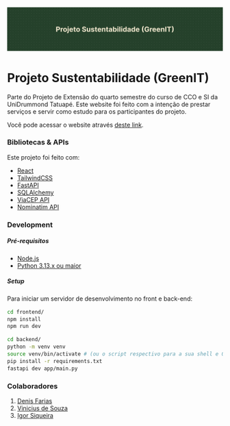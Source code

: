# ![Web Cover](/.github/assets/web_cover.png)

# Projeto Sustentabilidade (GreenIT)

Parte do Projeto de Extensão do quarto semestre do curso de CCO e SI da UniDrummond Tatuapé. Este website foi feito com a intenção de prestar serviços e servir como estudo para os participantes do projeto.

Você pode acessar o website através [deste link](https://projeto-sustentabilidade.vercel.app/).

### Bibliotecas & APIs

Este projeto foi feito com:
- [React](https://react.dev/)
- [TailwindCSS](https://tailwindcss.com/)
- [FastAPI](https://fastapi.tiangolo.com/)
- [SQLAlchemy](https://www.sqlalchemy.org/)
- [ViaCEP API](https://viacep.com.br/)
- [Nominatim API](https://nominatim.org/)

### Development

##### Pré-requisitos
- [Node.js](https://nodejs.org/en/)
- [Python 3.13.x ou maior](https://www.python.org/)

##### Setup
Para iniciar um servidor de desenvolvimento no front e back-end:

```bash
cd frontend/
npm install
npm run dev
```

```bash
cd backend/
python -m venv venv
source venv/bin/activate # (ou o script respectivo para a sua shell e OS)
pip install -r requirements.txt
fastapi dev app/main.py
```

### Colaboradores
1. [Denis Farias](https://github.com/denisfarias)
2. [Vinicius de Souza](https://github.com/deceptionfalls)
3. [Igor Siqueira](https://github.com/igorsique)
